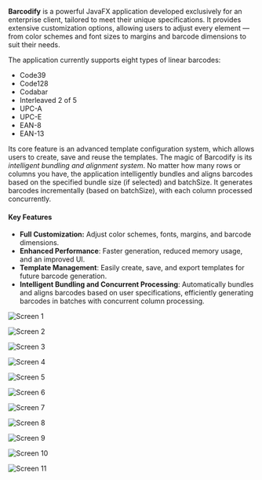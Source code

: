 **Barcodify** is a powerful JavaFX application developed exclusively for an enterprise client, tailored to meet their unique specifications. It provides extensive customization options, allowing users to adjust every element — from color schemes and font sizes to margins and barcode dimensions to suit their needs.  

The application currently supports eight types of linear barcodes:
- Code39
- Code128
- Codabar
- Interleaved 2 of 5
- UPC-A
- UPC-E
- EAN-8
- EAN-13  

Its core feature is an advanced template configuration system, which allows users to create, save and reuse the templates. The magic of Barcodify is its  _intelligent bundling and alignment system_. No matter how many rows or columns you have, the application intelligently bundles and aligns barcodes based on the specified bundle size (if selected) and batchSize. It generates barcodes incrementally (based on batchSize), with each column processed concurrently. 

#### Key Features

- **Full Customization:** Adjust color schemes, fonts, margins, and barcode dimensions.
- **Enhanced Performance**: Faster generation, reduced memory usage, and an improved UI.
- **Template Management**: Easily create, save, and export templates for future barcode generation.
- **Intelligent Bundling and Concurrent Processing**: Automatically bundles and aligns barcodes based on user specifications, efficiently generating barcodes in batches with concurrent column processing.

![Screen 1](screen1.jpg)

![Screen 2](screen2.jpg)

![Screen 3](screen3.jpg)

![Screen 4](screen4.jpg)

![Screen 5](screen5.jpg)

![Screen 6](screen6.jpg)

![Screen 7](screen7.jpg)

![Screen 8](screen8.jpg)

![Screen 9](screen9.jpg)

![Screen 10](screen10.jpg)

![Screen 11](screen11.jpg)